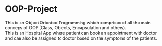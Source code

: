 # OOP-Project
This is an Object Oriented Programming which comprises of all the main conceps of OOP (Class, Objects, Encapsulation and others). <br> This is an Hospital App where patient can book an appointment with doctor and can also be assigned to doctor based on the symptoms of the patients.
